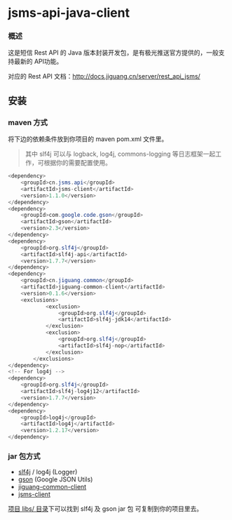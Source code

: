 # jsms-api-java-client

### 概述
这是短信 Rest API 的 Java 版本封装开发包，是有极光推送官方提供的，一般支持最新的 API功能。

对应的 Rest API 文档：http://docs.jiguang.cn/server/rest_api_jsms/

## 安装

### maven 方式
将下边的依赖条件放到你项目的 maven pom.xml 文件里。
> 其中 slf4j 可以与 logback, log4j, commons-logging 等日志框架一起工作，可根据你的需要配置使用。

```Java
<dependency>
    <groupId>cn.jsms.api</groupId>
    <artifactId>jsms-client</artifactId>
    <version>1.1.0</version>
</dependency>
<dependency>
	<groupId>com.google.code.gson</groupId>
	<artifactId>gson</artifactId>
	<version>2.3</version>
</dependency>
<dependency>
	<groupId>org.slf4j</groupId>
	<artifactId>slf4j-api</artifactId>
	<version>1.7.7</version>
</dependency>
<dependency>
	<groupId>cn.jiguang.common</groupId>
	<artifactId>jiguang-common-client</artifactId>
	<version>0.1.6</version>
	<exclusions>
            <exclusion>
                <groupId>org.slf4j</groupId>
                <artifactId>slf4j-jdk14</artifactId>
            </exclusion>
            <exclusion>
                <groupId>org.slf4j</groupId>
                <artifactId>slf4j-nop</artifactId>
            </exclusion>
        </exclusions>
</dependency>
<!-- For log4j -->
<dependency>
	<groupId>org.slf4j</groupId>
	<artifactId>slf4j-log4j12</artifactId>
	<version>1.7.7</version>
</dependency>
<dependency>
	<groupId>log4j</groupId>
	<artifactId>log4j</artifactId>
	<version>1.2.17</version>
</dependency>
```

### jar 包方式
* [slf4j](http://www.slf4j.org/) / log4j (Logger)
* [gson](https://code.google.com/p/google-gson/) (Google JSON Utils)
* [jiguang-common-client](https://github.com/jpush/jiguang-java-client-common)
* [jsms-client](https://github.com/jpush/jsms-api-java-client/releases/download/jsms-client-0.0.2/jsms-client-0.0.2.jar)

[项目 libs/ 目录](https://github.com/jpush/jsms-api-java-client/tree/master/libs)下可以找到 slf4j 及 gson jar 包 可复制到你的项目里去。
